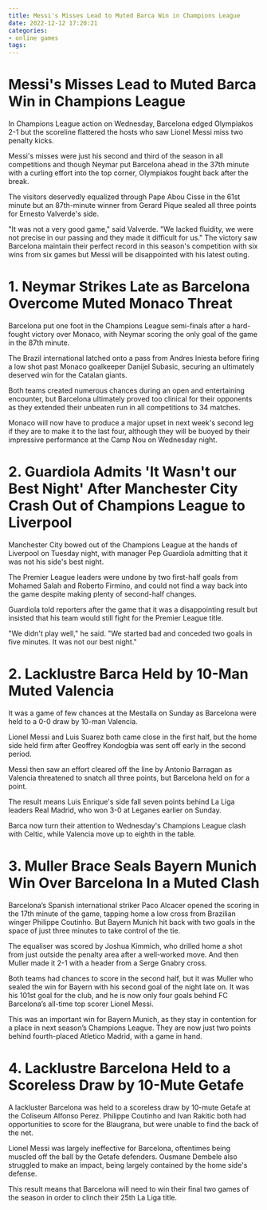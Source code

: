 ```yaml
---
title: Messi's Misses Lead to Muted Barca Win in Champions League
date: 2022-12-12 17:20:21
categories:
- online games
tags:
---
```



#  Messi's Misses Lead to Muted Barca Win in Champions League

In Champions League action on Wednesday, Barcelona edged Olympiakos 2-1 but the scoreline flattered the hosts who saw Lionel Messi miss two penalty kicks.

Messi's misses were just his second and third of the season in all competitions and though Neymar put Barcelona ahead in the 37th minute with a curling effort into the top corner, Olympiakos fought back after the break.

The visitors deservedly equalized through Pape Abou Cisse in the 61st minute but an 87th-minute winner from Gerard Pique sealed all three points for Ernesto Valverde's side.

"It was not a very good game," said Valverde. "We lacked fluidity, we were not precise in our passing and they made it difficult for us." The victory saw Barcelona maintain their perfect record in this season's competition with six wins from six games but Messi will be disappointed with his latest outing.

# 1. Neymar Strikes Late as Barcelona Overcome Muted Monaco Threat

Barcelona put one foot in the Champions League semi-finals after a hard-fought victory over Monaco, with Neymar scoring the only goal of the game in the 87th minute.

The Brazil international latched onto a pass from Andres Iniesta before firing a low shot past Monaco goalkeeper Danijel Subasic, securing an ultimately deserved win for the Catalan giants.

Both teams created numerous chances during an open and entertaining encounter, but Barcelona ultimately proved too clinical for their opponents as they extended their unbeaten run in all competitions to 34 matches.

Monaco will now have to produce a major upset in next week's second leg if they are to make it to the last four, although they will be buoyed by their impressive performance at the Camp Nou on Wednesday night.

# 2. Guardiola Admits 'It Wasn't our Best Night' After Manchester City Crash Out of Champions League to Liverpool

Manchester City bowed out of the Champions League at the hands of Liverpool on Tuesday night, with manager Pep Guardiola admitting that it was not his side's best night.

The Premier League leaders were undone by two first-half goals from Mohamed Salah and Roberto Firmino, and could not find a way back into the game despite making plenty of second-half changes.

Guardiola told reporters after the game that it was a disappointing result but insisted that his team would still fight for the Premier League title.

"We didn't play well," he said. "We started bad and conceded two goals in five minutes. It was not our best night."

# 2. Lacklustre Barca Held by 10-Man Muted Valencia

It was a game of few chances at the Mestalla on Sunday as Barcelona were held to a 0-0 draw by 10-man Valencia.

Lionel Messi and Luis Suarez both came close in the first half, but the home side held firm after Geoffrey Kondogbia was sent off early in the second period.

Messi then saw an effort cleared off the line by Antonio Barragan as Valencia threatened to snatch all three points, but Barcelona held on for a point.

The result means Luis Enrique's side fall seven points behind La Liga leaders Real Madrid, who won 3-0 at Leganes earlier on Sunday.

Barca now turn their attention to Wednesday's Champions League clash with Celtic, while Valencia move up to eighth in the table.

# 3. Muller Brace Seals Bayern Munich Win Over Barcelona In a Muted Clash

Barcelona’s Spanish international striker Paco Alcacer opened the scoring in the 17th minute of the game, tapping home a low cross from Brazilian winger Philippe Coutinho. But Bayern Munich hit back with two goals in the space of just three minutes to take control of the tie.

The equaliser was scored by Joshua Kimmich, who drilled home a shot from just outside the penalty area after a well-worked move. And then Muller made it 2-1 with a header from a Serge Gnabry cross.

Both teams had chances to score in the second half, but it was Muller who sealed the win for Bayern with his second goal of the night late on. It was his 101st goal for the club, and he is now only four goals behind FC Barcelona’s all-time top scorer Lionel Messi.

This was an important win for Bayern Munich, as they stay in contention for a place in next season’s Champions League. They are now just two points behind fourth-placed Atletico Madrid, with a game in hand.

# 4. Lacklustre Barcelona Held to a Scoreless Draw by 10-Mute Getafe

A lackluster Barcelona was held to a scoreless draw by 10-mute Getafe at the Coliseum Alfonso Perez. Philippe Coutinho and Ivan Rakitic both had opportunities to score for the Blaugrana, but were unable to find the back of the net.

Lionel Messi was largely ineffective for Barcelona, oftentimes being muscled off the ball by the Getafe defenders. Ousmane Dembele also struggled to make an impact, being largely contained by the home side's defense.

This result means that Barcelona will need to win their final two games of the season in order to clinch their 25th La Liga title.